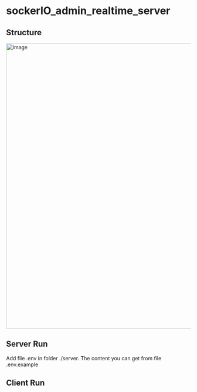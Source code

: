 # sockerIO_admin_realtime_server
## Structure
<img width="778" alt="image" src="https://user-images.githubusercontent.com/26401817/235874700-15f08460-7437-45f3-bec4-d57639d56552.png">

## Server Run
Add file .env in folder ./server. The content you can get from file .env.example

## Client Run
